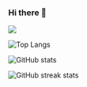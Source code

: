 ### Hi there 👋
[<img src="https://www.codewars.com/users/KorayAydemir/badges/small"/>](https://www.codewars.com/users/KorayAydemir)

![Top Langs](https://github-readme-stats-korayaydemir.vercel.app/api/top-langs/?username=KorayAydemir&theme=chartreuse-dark)

![GitHub stats](https://github-readme-stats-korayaydemir.vercel.app/api?username=KorayAydemir&show_icons=true&theme=chartreuse-dark)  


![GitHub streak stats](https://streak-stats.demolab.com/?user=KorayAydemir)  







<!--
**KorayAydemir/KorayAydemir** is a ✨ _special_ ✨ repository because its `README.md` (this file) appears on your GitHub profile.

Here are some ideas to get you started:

- 🔭 I’m currently working on ...
- 🌱 I’m currently learning ...
- 👯 I’m looking to collaborate on ...
- 🤔 I’m looking for help with ...
- 💬 Ask me about ...
- 📫 How to reach me: ...
- 😄 Pronouns: ...
- ⚡ Fun fact: ...
-->
